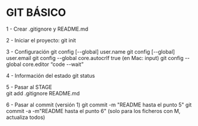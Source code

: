 # GIT BÁSICO

1 - Crear .gitignore y README.md 

2 - Iniciar el proyecto:
git init 

3 - Configuración 
git config [--global] user.name 
git config [--global] user.email
git config --global core.autocrlf true (en Mac: input)
git config --global core.editor “code --wait” 

4 - Información del estado
git status

5 - Pasar al STAGE  
git add .gitignore README.md

6 - Pasar al commit (versión 1)
git commit -m "README hasta el punto 5"
git commit -a -m"README hasta el punto 6" (solo para los ficheros con M, actualiza todos)

